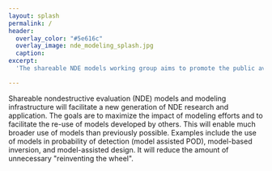 ```yaml
---
layout: splash
permalink: /
header:
  overlay_color: "#5e616c"
  overlay_image: nde_modeling_splash.jpg
  caption:
excerpt:
  'The shareable NDE models working group aims to promote the public availability of open-source nodestructive evaluation (NDE) modeling codes and infrastructure'

---
```

Shareable nondestructive evaluation (NDE) models and modeling infrastructure will facilitate a new generation of NDE research and application.  The goals are to maximize the impact of modeling efforts and to facilitate the re-use of models developed by others. This will enable much broader use of models than
previously possible. Examples include the use of models in probability of
detection (model assisted POD), model-based inversion, and model-assisted design. It will reduce the amount of unnecessary "reinventing the wheel".

